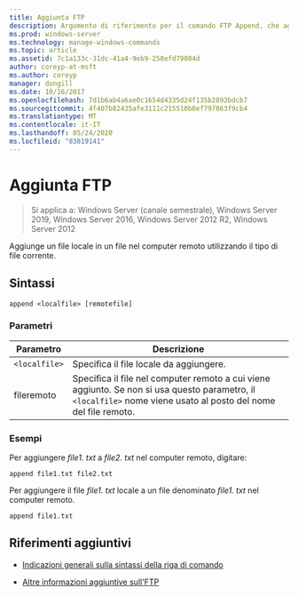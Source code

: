 ```yaml
---
title: Aggiunta FTP
description: Argomento di riferimento per il comando FTP Append, che aggiunge un file locale a un file nel computer remoto utilizzando l'impostazione del tipo di file corrente.
ms.prod: windows-server
ms.technology: manage-windows-commands
ms.topic: article
ms.assetid: 7c1a133c-31dc-41a4-9eb9-258efd79804d
author: coreyp-at-msft
ms.author: coreyp
manager: dongill
ms.date: 10/16/2017
ms.openlocfilehash: 7d1b6ab4a6ae0c1654d4335d24f135b2893bdcb7
ms.sourcegitcommit: 4f407b82435afe3111c215510b0ef797863f9cb4
ms.translationtype: MT
ms.contentlocale: it-IT
ms.lasthandoff: 05/24/2020
ms.locfileid: "83819141"
---
```

# <a name="ftp-append"></a>Aggiunta FTP

> Si applica a: Windows Server (canale semestrale), Windows Server 2019, Windows Server 2016, Windows Server 2012 R2, Windows Server 2012

Aggiunge un file locale in un file nel computer remoto utilizzando il tipo di file corrente.

## <a name="syntax"></a>Sintassi

```
append <localfile> [remotefile]
```

### <a name="parameters"></a>Parametri

| Parametro | Descrizione |
| --------- | ----------- |
| `<localfile>` | Specifica il file locale da aggiungere. |
| fileremoto | Specifica il file nel computer remoto a cui <localfile> viene aggiunto. Se non si usa questo parametro, il `<localfile>` nome viene usato al posto del nome del file remoto. |

### <a name="examples"></a>Esempi

Per aggiungere *file1. txt* a *file2. txt* nel computer remoto, digitare:

```
append file1.txt file2.txt
```

Per aggiungere il file *file1. txt* locale a un file denominato *file1. txt* nel computer remoto.

```
append file1.txt
```

## <a name="additional-references"></a>Riferimenti aggiuntivi

- [Indicazioni generali sulla sintassi della riga di comando](command-line-syntax-key.md)

- [Altre informazioni aggiuntive sull'FTP](https://docs.microsoft.com/previous-versions/orphan-topics/ws.10/cc756013(v=ws.10))
